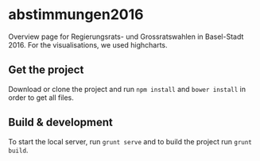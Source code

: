 # abstimmungen2016

Overview page for Regierungsrats- und Grossratswahlen in Basel-Stadt 2016. For the visualisations, we used highcharts.

## Get the project

Download or clone the project and run `npm install` and `bower install` in order to get all files.

## Build & development

To start the local server, run `grunt serve` and to build the project run `grunt build`.
